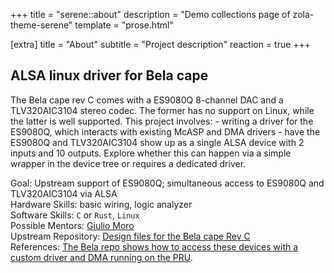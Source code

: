 +++
title = "serene::about"
description = "Demo collections page of zola-theme-serene"
template = "prose.html"

[extra]
title = "About"
subtitle = "Project description"
reaction = true
+++

## ALSA linux driver for Bela cape

The Bela cape rev C comes with a ES9080Q 8-channel DAC and a TLV320AIC3104 stereo codec. The former has no support on Linux, while the latter is well supported. This project involves: - writing a driver for the ES9080Q, which interacts with existing McASP and DMA drivers - have the ES9080Q and TLV320AIC3104 show up as a single ALSA device with 2 inputs and 10 outputs. Explore whether this can happen via a simple wrapper in the device tree or requires a dedicated driver.

Goal: Upstream support of ES9080Q; simultaneous access to ES9080Q and TLV320AIC3104 via ALSA \
Hardware Skills: basic wiring, logic analyzer \
Software Skills: `C` or `Rust`, `Linux` \
Possible Mentors: [Giulio Moro](https://forum.beagleboard.org/u/giuliomoro) \
Upstream Repository: [Design files for the Bela cape Rev C](https://github.com/BelaPlatform/bela-hardware/tree/master/cape/bela_cape_rev_C3) \
References: [The Bela repo shows how to access these devices with a custom driver and DMA running on the PRU](https://github.com/BelaPlatform/Bela/blob/master/pru/pru_rtaudio_irq.p).